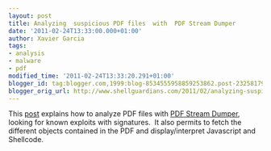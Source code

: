 ```yaml
---
layout: post
title: Analyzing  suspicious PDF files  with  PDF Stream Dumper
date: '2011-02-24T13:33:00.000+01:00'
author: Xavier Garcia
tags:
- analysis
- malware
- pdf
modified_time: '2011-02-24T13:33:20.291+01:00'
blogger_id: tag:blogger.com,1999:blog-8534555958859253862.post-2325817940892108011
blogger_orig_url: http://www.shellguardians.com/2011/02/analyzing-suspicious-pdf-files-with-pdf.html
---
```

This [post](http://blog.zeltser.com/post/3235995383/pdf-stream-dumper-malicious-file-analysis) explains how to analyze PDF files with [PDF Stream Dumper](http://sandsprite.com/blogs/index.php?uid=7&pid=57), looking for known exploits with signatures.  It also permits to fetch the different objects contained in the PDF and display/interpret Javascript and Shellcode.
